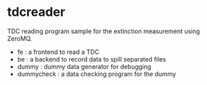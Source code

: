 # tdcreader
TDC reading program sample for the extinction measurement using ZeroMQ.
- fe : a frontend to read a TDC
- be : a backend to record data to spill separated files
- dummy : dummy data generator for debugging
- dummycheck : a data checking program for the dummy
